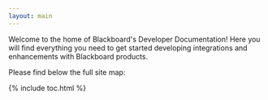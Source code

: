 ```yaml
---
layout: main
---
```

Welcome to the home of Blackboard's Developer Documentation! Here you will find everything you need to get started developing integrations and enhancements with Blackboard products. 

Please find below the full site map:

{% include toc.html %}
